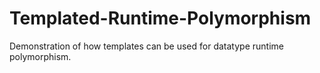 # Templated-Runtime-Polymorphism
Demonstration of how templates can be used for datatype runtime polymorphism.
